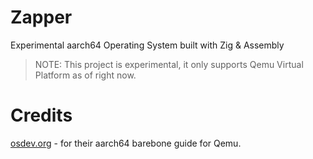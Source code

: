 # Zapper

Experimental aarch64 Operating System built with Zig & Assembly

> NOTE: This project is experimental, it only supports Qemu Virtual Platform as of right now.

# Credits

[osdev.org](https://wiki.osdev.org/QEMU_AArch64_Virt_Bare_Bones) - for their aarch64 barebone guide for Qemu.